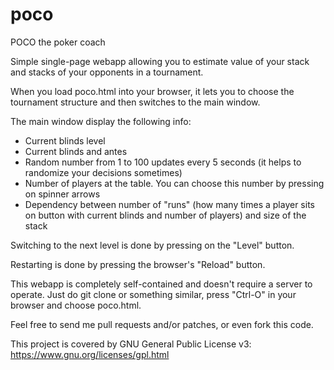 # poco
POCO the poker coach

Simple single-page webapp allowing you to estimate value of your stack and
stacks of your opponents in a tournament.

When you load poco.html into your browser, it lets you to choose the tournament
structure and then switches to the main window.

The main window display the following info:

  * Current blinds level
  * Current blinds and antes
  * Random number from 1 to 100 updates every 5 seconds (it helps to randomize
    your decisions sometimes)
  * Number of players at the table.
    You can choose this number by pressing on spinner arrows
  * Dependency between number of "runs" (how many times a player sits on button
    with current blinds and number of players) and size of the stack

Switching to the next level is done by pressing on the "Level" button.

Restarting is done by pressing the browser's "Reload" button.

This webapp is completely self-contained and doesn't require a server to
operate.  Just do git clone or something similar, press "Ctrl-O" in your browser
and choose poco.html.

Feel free to send me pull requests and/or patches, or even fork this code.

This project is covered by GNU General Public License v3:
https://www.gnu.org/licenses/gpl.html
